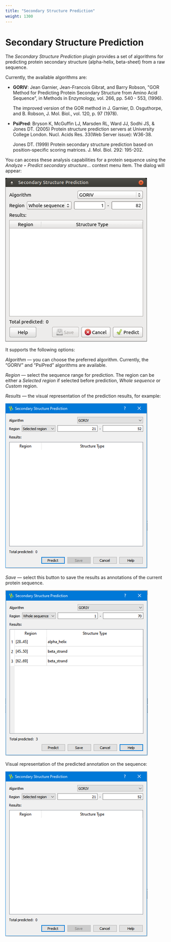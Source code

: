 ```yaml
---
title: "Secondary Structure Prediction"
weight: 1300
---
```


# Secondary Structure Prediction

The _Secondary Structure Prediction_ plugin provides a set of algorithms for predicting protein secondary structure (alpha-helix, beta-sheet) from a raw sequence.

Currently, the available algorithms are:

* **GORIV**: Jean Garnier, Jean-Francois Gibrat, and Barry Robson, "GOR Method for Predicting Protein Secondary Structure from Amino Acid Sequence", in Methods in Enzymology, vol. 266, pp. 540 - 553, (1996).

    The improved version of the GOR method in J. Garnier, D. Osguthorpe, and B. Robson, J. Mol. Biol., vol. 120, p. 97 (1978).

* **PsiPred**: Bryson K, McGuffin LJ, Marsden RL, Ward JJ, Sodhi JS, & Jones DT. (2005) Protein structure prediction servers at University College London. Nucl. Acids Res. 33(Web Server issue): W36-38.

    Jones DT. (1999) Protein secondary structure prediction based on position-specific scoring matrices. J. Mol. Biol. 292: 195-202.

You can access these analysis capabilities for a protein sequence using the _Analyze ‣ Predict secondary structure..._ context menu item. The dialog will appear:

![](/images/65930792/65930794.bmp)

It supports the following options:

_Algorithm_ — you can choose the preferred algorithm. Currently, the “GORIV” and “PsiPred” algorithms are available.

_Region_ — select the sequence range for prediction. The region can be either a _Selected region_ if selected before prediction, _Whole sequence_ or _Custom_ region.

_Results_ — the visual representation of the prediction results, for example:

![](/images/65930792/96665942.png)

_Save_ — select this button to save the results as annotations of the current protein sequence.

![](/images/65930792/96665946.png)

Visual representation of the predicted annotation on the sequence:

![](/images/65930792/65930793.png)